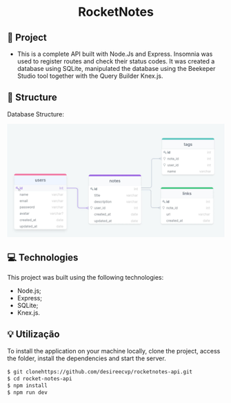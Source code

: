 <h1 align="center"> RocketNotes </h1>


<h2>📁 Project</h2>

- This is a complete API built with Node.Js and Express. Insomnia was used to register routes and check their status codes. It was created a database using SQLite, manipulated the database using the Beekeper Studio tool together with the Query Builder Knex.js.

<h2>📌 Structure</h2>

Database Structure:

!["database structure"](./github/database-structure.png)


<h2>💻 Technologies</h2>

This project was built using the following technologies:

- Node.js;
- Express;
- SQLite;
- Knex.js.

<h2>💡 Utilização</h2>

To install the application on your machine locally, clone the project, access the folder, install the dependencies and start the server.

```
$ git clonehttps://github.com/desireecvp/rocketnotes-api.git
$ cd rocket-notes-api
$ npm install
$ npm run dev
```
